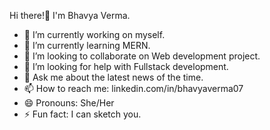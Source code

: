  Hi there!👋 I'm Bhavya Verma.
- 🔭 I’m currently working on myself.
- 🌱 I’m currently learning MERN.
- 👯 I’m looking to collaborate on Web development project.
- 🤔 I’m looking for help with Fullstack development.
- 💬 Ask me about the latest news of the time.
- 📫 How to reach me: linkedin.com/in/bhavyaverma07
- 😄 Pronouns: She/Her
- ⚡ Fun fact: I can sketch you.

